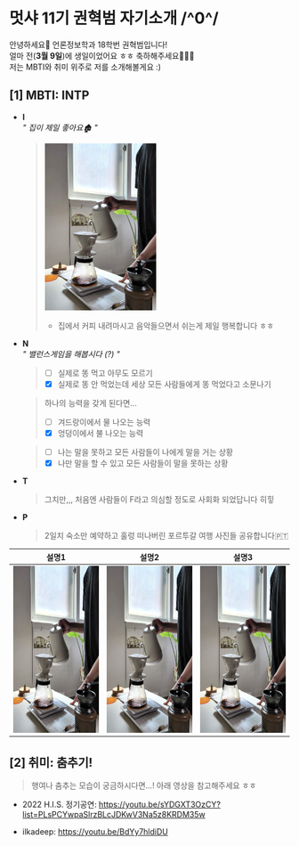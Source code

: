 # 멋샤 11기 권혁범 자기소개 /^0^/

안녕하세요🦁 언론정보학과 18학번 권혁범입니다! <br>
얼마 전(**3월 9일**)에 생일이었어요 ㅎㅎ 축하해주세요🎉🎉🎉 <br>
저는 MBTI와 취미 위주로 저를 소개해볼게요 :)

## [1] MBTI: INTP

- **I**<br> _" 집이 제일 좋아요🏚️ "_

  > <img src="./home.jpg" width="200" height="300"><br>
  >
  > - 집에서 커피 내려마시고 음악들으면서 쉬는게 제일 행복합니다 ㅎㅎ<br>

- **N**<br> _" 밸런스게임을 해봅시다 (?) "_

  > - [ ] 실제로 똥 먹고 아무도 모르기
  > - [x] 실제로 똥 안 먹었는데 세상 모든 사람들에게 똥 먹었다고 소문나기

  > 하나의 능력을 갖게 된다면...
  >
  > - [ ] 겨드랑이에서 물 나오는 능력
  > - [x] 엉덩이에서 불 나오는 능력

  > - [ ] 나는 말을 못하고 모든 사람들이 나에게 말을 거는 상황
  > - [x] 나만 말을 할 수 있고 모든 사람들이 말을 못하는 상황

- **T**

  > 그치만,,, 처음엔 사람들이 F라고 의심할 정도로 사회화 되었답니다 히힣

- **P**

  > 2일치 숙소만 예약하고 훌렁 떠나버린 포르투갈 여행 사진들 공유합니다🇵🇹
  
|설명1|설명2|설명3|
|---|---|---|
|<img src="./home.jpg" width="200" height="300">|<img src="./home.jpg" width="200" height="300">|<img src="./home.jpg" width="200" height="300">|


## [2] 취미: 춤추기!
 > 행여나 춤추는 모습이 궁금하시다면...! 아래 영상을 참고해주세요 ㅎㅎ

  - 2022 H.I.S. 정기공연: https://youtu.be/sYDGXT3OzCY?list=PLsPCYwpaSlrzBLcJDKwV3Na5z8KRDM35w

  - ilkadeep: https://youtu.be/BdYy7hldiDU
